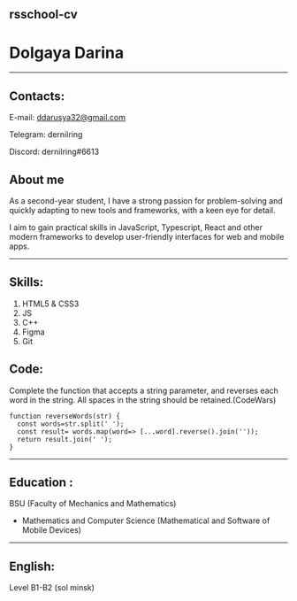 ## rsschool-cv 

# Dolgaya Darina

*****

## Contacts:

E-mail: ddarusya32@gmail.com

Telegram: dernilring

Discord: dernilring#6613

## About me

As a second-year student, I have a strong passion for problem-solving and quickly adapting to new tools and frameworks, with a keen eye for detail.

I aim to gain practical skills in JavaScript, Typescript, React and other modern frameworks to develop user-friendly interfaces for web and mobile apps.

*****

## Skills:
1. HTML5 & CSS3
2. JS
3. C++ 
4. Figma
5. Git


## Code:

Complete the function that accepts a string parameter, and reverses each word in the string. All spaces in the string should be retained.(CodeWars)
```
function reverseWords(str) {
  const words=str.split(' ');
  const result= words.map(word=> [...word].reverse().join(''));
  return result.join(' ');
}
```

*****

## Education :
BSU (Faculty of Mechanics and Mathematics)
- Mathematics and Computer Science (Mathematical and Software of Mobile Devices)

*****

## English:

Level B1-B2 (sol minsk)